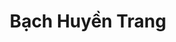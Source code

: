 ---
layout: album_gallery
resource: instagram
title: "Bạch Huyền Trang"
description: "Instagram albums of Bạch Huyền Trang</br>. Username: bachhuyentrang25"
active: gallery
images:
- image_path: /bachhuyentrang25/0/20220610_175751_286749243_5293834814044330_2298299511584616841_n.jpg
  gallery-folder: /gallery/bachhuyentrang25/0/
  gallery-name: 0
  gallery-date: May 2025
- image_path: /bachhuyentrang25/1/20210404_192354_168400569_821853545093058_4180144398160026198_n.jpg
  gallery-folder: /gallery/bachhuyentrang25/1/
  gallery-name: 1
  gallery-date: May 2025
- image_path: /bachhuyentrang25/2/20211213_192657_266775617_303590235108192_3857456950223120700_n.jpg
  gallery-folder: /gallery/bachhuyentrang25/2/
  gallery-name: 2
  gallery-date: May 2025
- image_path: /bachhuyentrang25/3/20240130_192817_423862618_18374844283077003_1890433896277241479_n.jpg
  gallery-folder: /gallery/bachhuyentrang25/3/
  gallery-name: 3
  gallery-date: May 2025
- image_path: /bachhuyentrang25/5/20230704_173409_347401715_18339221701077003_4787748626068938805_n.jpg
  gallery-folder: /gallery/bachhuyentrang25/5/
  gallery-name: 5
  gallery-date: May 2025
---